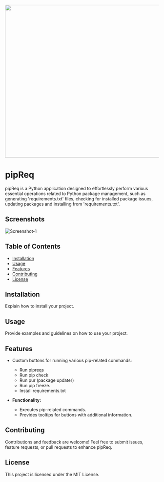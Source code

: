 <p align="center">
  <img width="660" height="500" src="https://i.ibb.co/r4cNkxD/pipreqbg3.png">
</p>

# pipReq

pipReq is a Python application designed to effortlessly perform various essential operations related to Python package management, such as generating 'requirements.txt' files, checking for installed package issues, updating packages and installing from 'requirements.txt'.

## Screenshots

<img src="https://i.ibb.co/0JG0FRm/Screenshot-1.png" alt="Screenshot-1" border="0">

## Table of Contents

- [Installation](#installation)
- [Usage](#usage)
- [Features](#features)
- [Contributing](#contributing)
- [License](#license)

## Installation

Explain how to install your project.

## Usage

Provide examples and guidelines on how to use your project.

## Features

- Custom buttons for running various pip-related commands:
     - Run pipreqs
     - Run pip check
     - Run pur (package updater)
     - Run pip freeze.
     - Install requirements.txt

- **Functionality:**
   - Executes pip-related commands.
   - Provides tooltips for buttons with additional information.

## Contributing

Contributions and feedback are welcome! Feel free to submit issues, feature requests, or pull requests to enhance pipReq.

## License 

This project is licensed under the MIT License. 